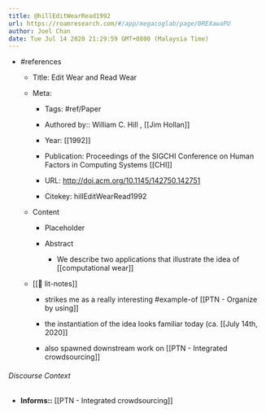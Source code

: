 ```yaml
---
title: @hillEditWearRead1992
url: https://roamresearch.com/#/app/megacoglab/page/0REXawaPU
author: Joel Chan
date: Tue Jul 14 2020 21:29:59 GMT+0800 (Malaysia Time)
---
```


- #references

    - Title: Edit Wear and Read Wear

    - Meta:

        - Tags: #ref/Paper

        - Authored by::  William C. Hill ,  [[Jim Hollan]]

        - Year: [[1992]]

        - Publication: Proceedings of the SIGCHI Conference on Human Factors in Computing Systems [[CHI]]

        - URL: http://doi.acm.org/10.1145/142750.142751

        - Citekey: hillEditWearRead1992

    - Content

        - Placeholder

        - Abstract

            - We describe two applications that illustrate the idea of [[computational wear]]

    - [[📝 lit-notes]]

        - strikes me as a really interesting #example-of [[PTN - Organize by using]]

        - the instantiation of the idea looks familiar today (ca. [[July 14th, 2020]]

        - also spawned downstream work on [[PTN - Integrated crowdsourcing]]

###### Discourse Context

- **Informs::** [[PTN - Integrated crowdsourcing]]
